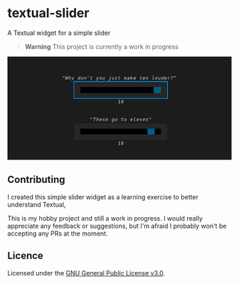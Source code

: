 # textual-slider

A Textual widget for a simple slider

> **Warning**
> This project is currently a work in progress

![screenshot](assets/screenshot.png)

## Contributing

I created this simple slider widget as a learning exercise to better
understand Textual,

This is my hobby project and still a work in progress. I would really
appreciate any feedback or suggestions, but I'm afraid I probably won't be
accepting any PRs at the moment.

## Licence

Licensed under the [GNU General Public License v3.0](LICENSE).
